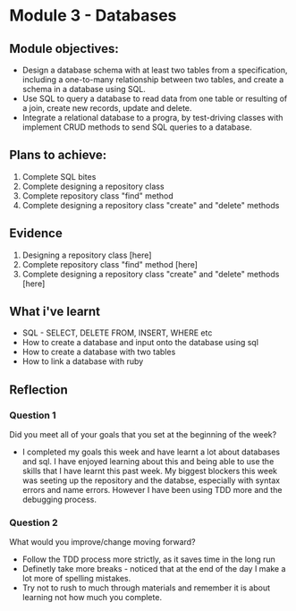 # Module 3 - Databases

## Module objectives:
* Design a database schema with at least two tables from a specification, including a one-to-many relationship between two tables, and create a schema in a database using SQL.
* Use SQL to query a database to read data from one table or resulting of a join, create new records, update and delete.
* Integrate a relational database to a progra, by test-driving classes with implement CRUD methods to send SQL queries to a database.

## Plans to achieve:
1. Complete SQL bites
2. Complete designing a repository class
3. Complete repository class "find" method
4. Complete designing a repository class "create" and "delete" methods

## Evidence
1. Designing a repository class [here]
2. Complete repository class "find" method [here]
3. Complete designing a repository class "create" and "delete" methods [here]

## What i've learnt
-  SQL - SELECT, DELETE FROM, INSERT, WHERE etc
- How to create a database and input onto the database using sql
- How to create a database with two tables 
- How to link a database with ruby 

## Reflection

### Question 1 
Did you meet all of your goals that you set at the beginning of the week?

- I completed my goals this week and have learnt a lot about databases and sql. I have enjoyed learning about this and being able to use the skills that I have learnt this past week. My biggest blockers this week was seeting up the repository and the databse, especially with syntax errors and name errors. However I have been using TDD more and the debugging process. 

### Question 2
What would you improve/change moving forward?

- Follow the TDD process more strictly, as it saves time in the long run
- Definetly take more breaks - noticed that at the end of the day I make a lot more of spelling mistakes. 
- Try not to rush to much through materials and remember it is about learning not how much you complete.

